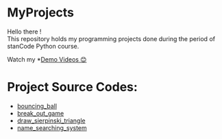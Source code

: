 # MyProjects
Hello there !\
This repository holds my programming projects done during the period of stanCode Python course.

Watch my *[Demo Videos 😊](https://drive.google.com/drive/folders/1lXaKwsYmP9DC_TF61Sy8pT_4XIgNqde1?usp=share_link)

# Project Source Codes:
* [bouncing_ball](https://github.com/Leahphc/MyProjects/tree/main/MyProject/bouncing_ball)
* [break_out_game](https://github.com/Leahphc/MyProjects/tree/main/MyProject/break_out_game)
* [draw_sierpinski_triangle](https://github.com/Leahphc/MyProjects/tree/main/MyProject/draw_sierpinski_triangle)
* [name_searching_system](https://github.com/Leahphc/MyProjects/tree/main/MyProject/name_searching_system)
